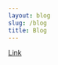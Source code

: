 ```yaml
---
layout: blog
slug: /blog
title: Blog
---
```


<a href="/2020-05-26-cadu-tenorio-blue-thirty-four">Link</a>